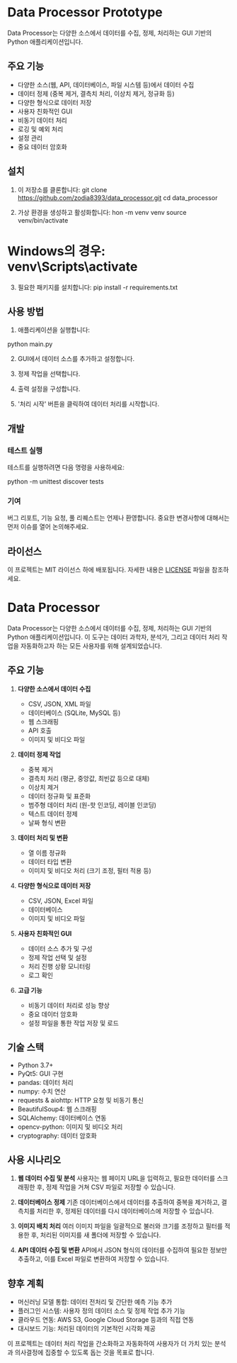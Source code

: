 # Data Processor Prototype

Data Processor는 다양한 소스에서 데이터를 수집, 정제, 처리하는 GUI 기반의 Python 애플리케이션입니다.

## 주요 기능

- 다양한 소스(웹, API, 데이터베이스, 파일 시스템 등)에서 데이터 수집
- 데이터 정제 (중복 제거, 결측치 처리, 이상치 제거, 정규화 등)
- 다양한 형식으로 데이터 저장
- 사용자 친화적인 GUI
- 비동기 데이터 처리
- 로깅 및 예외 처리
- 설정 관리
- 중요 데이터 암호화

## 설치

1. 이 저장소를 클론합니다: 
git clone https://github.com/zodia8393/data_processor.git
cd data_processor

2. 가상 환경을 생성하고 활성화합니다:
hon -m venv venv
source venv/bin/activate  
# Windows의 경우: venv\Scripts\activate

3. 필요한 패키지를 설치합니다:
pip install -r requirements.txt

## 사용 방법

1. 애플리케이션을 실행합니다:

python main.py

2. GUI에서 데이터 소스를 추가하고 설정합니다.

3. 정제 작업을 선택합니다.

4. 출력 설정을 구성합니다.

5. '처리 시작' 버튼을 클릭하여 데이터 처리를 시작합니다.

## 개발

### 테스트 실행

테스트를 실행하려면 다음 명령을 사용하세요:

python -m unittest discover tests

### 기여

버그 리포트, 기능 요청, 풀 리퀘스트는 언제나 환영합니다. 중요한 변경사항에 대해서는 먼저 이슈를 열어 논의해주세요.

## 라이선스

이 프로젝트는 MIT 라이선스 하에 배포됩니다. 자세한 내용은 [LICENSE](LICENSE) 파일을 참조하세요.

# Data Processor

Data Processor는 다양한 소스에서 데이터를 수집, 정제, 처리하는 GUI 기반의 Python 애플리케이션입니다. 이 도구는 데이터 과학자, 분석가, 그리고 데이터 처리 작업을 자동화하고자 하는 모든 사용자를 위해 설계되었습니다.

## 주요 기능

1. **다양한 소스에서 데이터 수집**
   - CSV, JSON, XML 파일
   - 데이터베이스 (SQLite, MySQL 등)
   - 웹 스크래핑
   - API 호출
   - 이미지 및 비디오 파일

2. **데이터 정제 작업**
   - 중복 제거
   - 결측치 처리 (평균, 중앙값, 최빈값 등으로 대체)
   - 이상치 제거
   - 데이터 정규화 및 표준화
   - 범주형 데이터 처리 (원-핫 인코딩, 레이블 인코딩)
   - 텍스트 데이터 정제
   - 날짜 형식 변환

3. **데이터 처리 및 변환**
   - 열 이름 정규화
   - 데이터 타입 변환
   - 이미지 및 비디오 처리 (크기 조정, 필터 적용 등)

4. **다양한 형식으로 데이터 저장**
   - CSV, JSON, Excel 파일
   - 데이터베이스
   - 이미지 및 비디오 파일

5. **사용자 친화적인 GUI**
   - 데이터 소스 추가 및 구성
   - 정제 작업 선택 및 설정
   - 처리 진행 상황 모니터링
   - 로그 확인

6. **고급 기능**
   - 비동기 데이터 처리로 성능 향상
   - 중요 데이터 암호화
   - 설정 파일을 통한 작업 저장 및 로드

## 기술 스택

- Python 3.7+
- PyQt5: GUI 구현
- pandas: 데이터 처리
- numpy: 수치 연산
- requests & aiohttp: HTTP 요청 및 비동기 통신
- BeautifulSoup4: 웹 스크래핑
- SQLAlchemy: 데이터베이스 연동
- opencv-python: 이미지 및 비디오 처리
- cryptography: 데이터 암호화

## 사용 시나리오

1. **웹 데이터 수집 및 분석**
   사용자는 웹 페이지 URL을 입력하고, 필요한 데이터를 스크래핑한 후, 정제 작업을 거쳐 CSV 파일로 저장할 수 있습니다.

2. **데이터베이스 정제**
   기존 데이터베이스에서 데이터를 추출하여 중복을 제거하고, 결측치를 처리한 후, 정제된 데이터를 다시 데이터베이스에 저장할 수 있습니다.

3. **이미지 배치 처리**
   여러 이미지 파일을 일괄적으로 불러와 크기를 조정하고 필터를 적용한 후, 처리된 이미지를 새 폴더에 저장할 수 있습니다.

4. **API 데이터 수집 및 변환**
   API에서 JSON 형식의 데이터를 수집하여 필요한 정보만 추출하고, 이를 Excel 파일로 변환하여 저장할 수 있습니다.

## 향후 계획

- 머신러닝 모델 통합: 데이터 전처리 및 간단한 예측 기능 추가
- 플러그인 시스템: 사용자 정의 데이터 소스 및 정제 작업 추가 기능
- 클라우드 연동: AWS S3, Google Cloud Storage 등과의 직접 연동
- 대시보드 기능: 처리된 데이터의 기본적인 시각화 제공

이 프로젝트는 데이터 처리 작업을 간소화하고 자동화하여 사용자가 더 가치 있는 분석과 의사결정에 집중할 수 있도록 돕는 것을 목표로 합니다.

